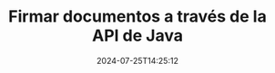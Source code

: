 ---
############################# Static ############################
layout: "landing"
date: 2024-07-25T14:25:12
draft: false

lang: es
product: "Signature"
product_tag: "signature"
platform: "Java"
platform_tag: "java"

############################# Drop-down ############################
supported_platforms:
  items:
    # supported_platforms loop
    - title: ".NET"
      tag: "net"
    # supported_platforms loop
    - title: "Java"
      tag: "java"
    # supported_platforms loop
    - title: "Node.js"
      tag: "nodejs-java"

############################# Head ############################
head_title: "Biblioteca de firmas digitales Java - GroupDocs.Signature"
head_description: "Potencia las aplicaciones Java mediante firmas electrónicas con GroupDocs.Signature. Firme documentos comerciales de forma rápida y sin esfuerzo."

############################# Header ############################
title: "Firmar documentos a través de la API de Java"
description: "Firme documentos e imágenes digitales en cualquier plataforma utilizando nuestras API flexibles y soluciones basadas en aplicaciones para programadores y usuarios finales."
words:
  for: "para"

actions:
  main: "Descarga gratuita de Maven"
  main_link: "https://releases.groupdocs.com/java/repo/com/groupdocs/groupdocs-signature/"
  alt: "Licencia"
  alt_link: "https://purchase.groupdocs.com/pricing/signature/java/"
  title: "¿Listo para comenzar?"
  description: "Pruebe las funciones de GroupDocs.Signature de forma gratuita o solicite una licencia"

release:
  title: "Versión {0} lanzada"
  notes: "Ver qué hay de nuevo"
  downloads: "Descargas"

code:
  title: "Firmar archivos PDF en Java"
  more: "Más ejemplos"
  more_link: "https://github.com/groupdocs-signature/GroupDocs.Signature-for-Java/"
  install: |
    <dependency>
      <groupId>com.groupdocs</groupId>
      <artifactId>groupdocs-signature</artifactId>
      <version>{0}</version>
    </dependency>
  content: |
    ```java {style=abap}  
    // Seleccionar documento PDF
    Signature signature = new Signature("sample.pdf");
    
    // Proporcionar texto
    TextSignOptions options = 
        new TextSignOptions("John Smith");
    options.setForeColor(Color.RED);

    // Firmar el documento y guardarlo en un archivo.
    signature.sign("signed.pdf", options);
    
    ```

############################# Overview ############################
overview:
  enable: true
  title: "Descripción general de GroupDocs.Signature"
  description: "API para realizar firma de documentos y operaciones relacionadas en aplicaciones Java"
  features:
    # feature loop
    - title: "Documentos comerciales mejorados con firmas digitales en Java"
      content: "Firma rápida y personalizable: GroupDocs.Signature para Java ofrece una amplia gama de opciones de firma digital para archivos PDF, imágenes y documentos de Office. Puede utilizar texto, códigos de barras, códigos QR, certificados digitales, imágenes o metadatos ocultos. El procesamiento de documentos es rápido y eficiente."

    # feature loop
    - title: "Manipular documentos firmados"
      content: "El procesamiento avanzado de documentos implica operaciones potentes en documentos firmados utilizando GroupDocs.Signature para Java. Puede buscar y validar firmas que se hayan agregado a documentos comerciales utilizando varios criterios útiles. Además, podrás acceder a información detallada sobre el documento u obtener imágenes de vista previa de sus páginas."

    # feature loop
    - title: "Variedad de opciones de salida"
      content: "Las sólidas opciones de firma le permiten personalizar la salida de los documentos firmados con GroupDocs.Signature para Java. Puede colocar con precisión cualquier firma en cualquier página del documento y configurar su apariencia de varias maneras. La API de Java permite guardar documentos comerciales firmados en numerosos formatos compatibles y ofrece opciones para protegerlos con contraseñas."

############################# Platforms ############################
platforms:
  enable: true
  title: "Independencia de plataforma"
  description: "GroupDocs.Signature para Java admite los siguientes sistemas operativos, marcos y administradores de paquetes"
  items:
    # platform loop
    - title: "Amazon"
      image: "amazon"
    # platform loop
    - title: "Docker"
      image: "docker"
    # platform loop
    - title: "Azure"
      image: "azure"
    # platform loop
    - title: "Eclipse"
      image: "eclipse"
    # platform loop
    - title: "IntelliJ"
      image: "intellij"
    # platform loop
    - title: "Windows"
      image: "windows"
    # platform loop
    - title: "Linux"
      image: "linux"
    # platform loop
    - title: "Maven"
      image: "maven"

############################# File formats ############################
formats:
  enable: true
  title: "Formatos de archivo admitidos"
  description: |
    GroupDocs.Signature para Java admite operaciones con los siguientes [formatos de archivo](https://docs.groupdocs.com/signature/java/supported-document-formats/).
  groups:
    # group loop
    - color: "green"
      content: |
        ### Formatos de Microsoft Office
        * **Word:**  DOCX, DOC, DOCM, DOT, DOTX, DOTM, RTF
        * **Excel:** XLSX, XLS, XLSM, XLSB, XLTM, XLT, XLTM, XLTX, XLAM, SXC, SpreadsheetML
        * **PowerPoint:** PPT, PPTX, PPS, PPSX, PPSM, POT, POTM, POTX, PPTM
    # group loop
    - color: "blue"
      content: |
        ### Imágenes y otros formatos
        * **Portátil:** PDF
        * **Imágenes:** JPG, BMP, PNG, TIFF, GIF, DICOM, WEBP
        * **Otros formatos de oficina:** ODT, OTT, OTS, ODS, ODP, OTP, ODG
      # group loop
    - color: "red"
      content: |
        ### Otros formatos
        * **Web:** HTML, MHTML
        * **Archivo:** ZIP, TAR, 7Z
        * **Certificados:** PFX

############################# Features ############################
features:
  enable: true
  title: "Funciones de GroupDocs.Signature"
  description: "Firmar archivos PDF, documentos de Office e imágenes con firmas digitales"

  items:
    # feature loop
    - icon: "sign"
      title: "Agregar firmas"
      content: "Firme un documento utilizando varios tipos de firma admitidos colocando una firma digital con precisión en cualquier posición de cualquier página."

    # feature loop
    - icon: "custom"
      title: "Personalización de resultados"
      content: "Personalice la apariencia de la firma ajustando el color, la fuente, el borde, la rotación y otras características para lograr el resultado deseado."

    # feature loop
    - icon: "password"
      title: "Proteger documentos con contraseña"
      content: "Para muchos tipos de documentos admitidos, puede proteger el documento firmado con una contraseña."

    # feature loop
    - icon: "protect"
      title: "Prevención de cambios no autorizados"
      content: "Proteja los documentos comerciales importantes firmados con un certificado digital contra modificaciones no autorizadas."

    # feature loop
    - icon: "convert"
      title: "Obtención de resultados en los formatos deseados"
      content: "Obtenga fácilmente archivos de resultados firmados en cualquier formato compatible. También puedes convertir documentos de MS Word a PDF sin esfuerzo."

    # feature loop
    - icon: "preview"
      title: "Vista previa del documento"
      content: "Guarde cualquier página de un documento como una imagen para su procesamiento futuro."

    # feature loop
    - icon: "search"
      title: "Buscando firmas"
      content: "Es posible obtener información sobre firmas agregadas previamente en documentos específicos."

    # feature loop
    - icon: "validate"
      title: "Validación de documentos"
      content: "Validar la exactitud de las firmas en cualquier documento firmado."

    # feature loop
    - icon: "update"
      title: "Gestionar firmas"
      content: "Una vez que se coloca una firma en la página de un documento, se puede eliminar, mover o actualizar según sea necesario."

############################# Code samples ############################
code_samples:
  enable: true
  title: "Ejemplos de código"
  description: "Algunos casos de uso de operaciones típicas de GroupDocs.Signature para Java"
  items:
    # code sample loop
    - title: "Mejore el documento PDF con código QR"
      content: |
        Puede resultar valioso mejorar los procesos comerciales agregando [códigos QR](https://docs.groupdocs.com/signature/java/esign-document-with-qr-code-signature/) a páginas específicas de documentos PDF. Hay un ejemplo de cómo agregar un código QR usando GroupDocs.Signature para Java.
        {{< landing/code title="Mejore el documento PDF con código QR">}}
        ```java {style=abap}
        // Cargar el documento para firmar
        Signature signature = new Signature("file_to_sign.pdf");
        
        // Crea opciones de códigos QR con texto predefinido
        QrCodeSignOptions options = new QrCodeSignOptions("The document is approved by John Smith");
        
        // Configurar el tipo de codificación del código QR y su posición en la página
        options.setEncodeType(QrCodeTypes.QR);
        options.setLeft(100);
        options.setTop(100);

        // Firme el documento y guárdelo como archivo de resultados.
        signature.sign("file_with_QR.pdf", options);
        ```
        {{< /landing/code >}}
    # code sample loop
    - title: "Utilice firma digital para proteger un DOCX"
      content: |
        Puede [Proteger un documento](https://docs.groupdocs.com/signature/java/esign-document-with-digital-signature/) utilizando firmas personales o corporativas almacenadas como certificados digitales. Los documentos protegidos con certificado no pueden modificarse sin invalidar la firma.
        {{< landing/code title="Utilice firma digital para proteger un DOCX">}}
        ```java {style=abap}   
        // Cargar el documento a firmar digitalmente
        Signature signature = new Signature("file_to_sign.docx");
        
        // Especifique las opciones de firma digital y proporcione la ruta al archivo del certificado.
        DigitalSignOptions options = new DigitalSignOptions("certificate.pfx");

        // Establecer la contraseña del certificado
        options.setPassword("1234567890");

        // Firme el documento y guárdelo en la ruta deseada.
        signature.sign("digitally_signed.docx", options);
        ```
        {{< /landing/code >}}

---